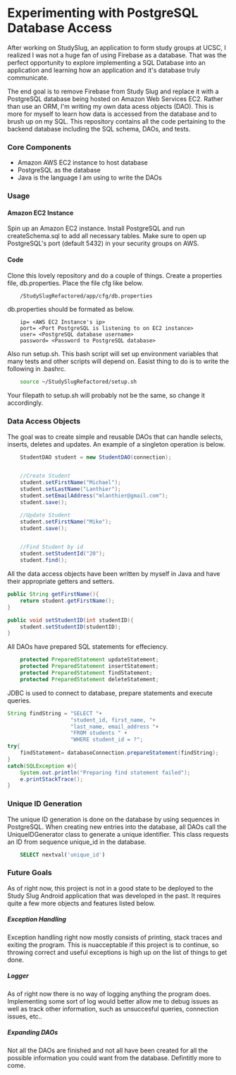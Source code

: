 Experimenting with PostgreSQL Database Access
=============================================


After working on StudySlug, an application to form study groups at UCSC, I realized I was not a huge fan of using Firebase as a database. That was the perfect opportunity to explore implementing a SQL Database into an application and learning how an application and it's database truly communicate. 

The end goal is to remove Firebase from Study Slug and replace it with a PostgreSQL database being hosted on Amazon Web Services EC2. Rather than use an ORM, I'm writing my own data acess objects (DAO). This is more for myself to learn how data is accessed from the database and to brush up on my SQL. This repository contains all the code pertaining to the backend database including the SQL schema, DAOs, and tests. 



### Core Components
+ Amazon AWS EC2 instance to host database
+ PostgreSQL as the database
+ Java is the language I am using to write the DAOs

### Usage
#### Amazon EC2 Instance
Spin up an Amazon EC2 instance. Install PostgreSQL and run createSchema.sql to add all necessary tables. Make sure to open up PostgreSQL's port (default 5432) in your security groups on AWS. 
#### Code
Clone this lovely repository and do a couple of things. Create a properties file, db.properties. Place the file cfg like below. 
```bash
	/StudySlugRefactored/app/cfg/db.properties
``` 
db.properties should be formated as below.

```text
	ip= <AWS EC2 Instance's ip>
	port= <Port PostgreSQL is listening to on EC2 instance>
	user= <PostgreSQL database username>
	password= <Password to PostgreSQL database>
```
Also run setup.sh. This bash script will set up environment variables that many tests and other scripts will depend on. Easist thing to do is to write the following in .bashrc. 
```bash
	source ~/StudySlugRefactored/setup.sh
```
Your filepath to setup.sh will probably not be the same, so change it accordingly. 



### Data Access Objects

The goal was to create simple and reusable DAOs that can handle selects, inserts, deletes and updates. An example of a singleton operation is below. 

```java
    StudentDAO student = new StudentDAO(connection);


    //Create Student
    student.setFirstName("Michael");
    student.setLastName("Lanthier");
    student.setEmailAddress("mlanthier@gmail.com");
    student.save();

    //Update Student
    student.setFirstName("Mike");
    student.save();


    //Find Student by id
    student.setStudentId("20");
    student.find();
```

All the data access objects have been written by myself in Java and have their appropriate getters and setters. 

```java 
public String getFirstName(){
    return student.getFirstName();
}

public void setStudentID(int studentID){
    student.setStudentID(studentID);
}
```

All DAOs have prepared SQL statements for effeciency.

```java
	protected PreparedStatement updateStatement;
	protected PreparedStatement insertStatement;
	protected PreparedStatement findStatement;
	protected PreparedStatement deleteStatement;
```

JDBC is used to connect to database, prepare statements and execute queries. 

```java
String findString = "SELECT "+ 
                    "student_id, first_name, "+ 
                    "last_name, email_address "+
                    "FROM students " +
                    "WHERE student_id = ?";
try{
    findStatement= databaseConnection.prepareStatement(findString);
}
catch(SQLException e){
    System.out.println("Preparing find statement failed");
    e.printStackTrace();
}
```
### Unique ID Generation
The unique ID generation is done on the database by using sequences in PostgreSQL. When creating new entries into the database, all DAOs call the UniqueIDGenerator class to generate a unique identifier. This class requests an ID from sequence unique_id in the database. 
```sql
	SELECT nextval('unique_id')
```

### Future Goals
As of right now, this project is not in a good state to be deployed to the Study Slug Android application that was developed in the past. It requires quite a few more objects and features listed below.

##### Exception Handling 
Exception handling right now mostly consists of printing, stack traces and exiting the program. This is nuacceptable if this project is to continue, so throwing correct and useful exceptions is high up on the list of things to get done.  

##### Logger
As of right now there is no way of logging anything the program does. Implementing some sort of log would better allow me to debug issues as well as track other information, such as unsuccesful queries, connection issues, etc.. 

##### Expanding DAOs
Not all the DAOs are finished and not all have been created for all the possible information you could want from the database. Defintitly more to come.